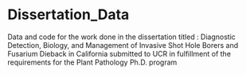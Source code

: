 # Dissertation_Data
Data and code for the work done in the dissertation titled : Diagnostic Detection, Biology, and Management of Invasive Shot Hole Borers and Fusarium Dieback in California  submitted to UCR in fulfillment of the requirements for the Plant Pathology Ph.D. program
